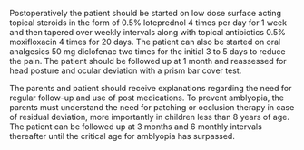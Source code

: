 Postoperatively the patient should be started on low dose surface acting topical steroids in the form of 0.5% loteprednol 4 times per day for 1 week and then tapered over weekly intervals along with topical antibiotics 0.5% moxifloxacin 4 times for 20 days. The patient can also be started on oral analgesics 50 mg diclofenac two times for the initial 3 to 5 days to reduce the pain. The patient should be followed up at 1 month and reassessed for head posture and ocular deviation with a prism bar cover test.

The parents and patient should receive explanations regarding the need for regular follow-up and use of post medications. To prevent amblyopia, the parents must understand the need for patching or occlusion therapy in case of residual deviation, more importantly in children less than 8 years of age. The patient can be followed up at 3 months and 6 monthly intervals thereafter until the critical age for amblyopia has surpassed.